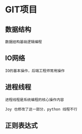 # GIT项目

## 数据结构
    数据结构基础逻辑编程
## IO网络
    IO的基本操作，后端工程师常用操作

## 进程线程
    进程线程是系统编程的核心操作内容

    Joy 也修改了这一部分，python 线程不行
    
## 正则表达式

